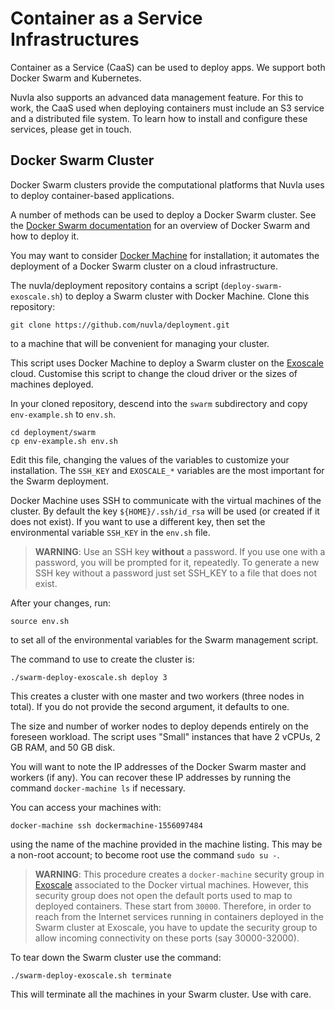 Container as a Service Infrastructures
============================

Container as a Service (CaaS) can be used to deploy apps. We support both Docker Swarm and Kubernetes.

Nuvla also supports an advanced data management feature. For this to work, the CaaS used when deploying containers must include an S3 service and a distributed file system.  To learn how to install and configure these services, please get in touch. 

## Docker Swarm Cluster

Docker Swarm clusters provide the computational platforms that Nuvla uses to deploy container-based applications.

A number of methods can be used to deploy a Docker Swarm cluster.  See the [Docker Swarm documentation](https://docs.docker.com/engine/swarm/) for an overview of Docker Swarm and how to deploy it.

You may want to consider [Docker Machine](https://docs.docker.com/machine/) for installation; it automates the deployment of a Docker Swarm cluster on a cloud infrastructure.

The nuvla/deployment repository contains a script (`deploy-swarm-exoscale.sh`) to deploy a Swarm cluster with Docker Machine. Clone this repository:

    git clone https://github.com/nuvla/deployment.git

to a machine that will be convenient for managing your cluster.

This script uses Docker Machine to deploy a Swarm cluster on the [Exoscale](https://exoscale.ch) cloud. Customise this script to change the cloud driver or the sizes of machines deployed.

In your cloned repository, descend into the `swarm` subdirectory and copy `env-example.sh` to `env.sh`.

    cd deployment/swarm
    cp env-example.sh env.sh

Edit this file, changing the values of the variables to customize your installation. The `SSH_KEY` and `EXOSCALE_*` variables are the most important for the Swarm deployment.

Docker Machine uses SSH to communicate with the virtual machines of the cluster. By default the key `${HOME}/.ssh/id_rsa` will be used (or created if it does not exist). If you want to use a different key, then set the environmental variable `SSH_KEY` in the `env.sh` file.

> **WARNING**: Use an SSH key **without** a password. If you use one with a password, you will be prompted for it, repeatedly. To generate a new SSH key without a password just set SSH_KEY to a file that does not exist.

After your changes, run:

    source env.sh

to set all of the environmental variables for the Swarm management script.

The command to use to create the cluster is:

    ./swarm-deploy-exoscale.sh deploy 3

This creates a cluster with one master and two workers (three nodes in total). If you do not provide the second argument, it defaults to one.

The size and number of worker nodes to deploy depends entirely on the foreseen workload. The script uses "Small" instances that have 2 vCPUs, 2 GB RAM, and 50 GB disk.

You will want to note the IP addresses of the Docker Swarm master and workers (if any). You can recover these IP addresses by running the command `docker-machine ls` if necessary.

You can access your machines with:

    docker-machine ssh dockermachine-1556097484

using the name of the machine provided in the machine listing. This may be a non-root account; to become root use the command `sudo su -`.

> **WARNING**: This procedure creates a `docker-machine` security group in [Exoscale](https://exoscale.ch) associated to the Docker virtual machines. However, this security group does not open the default ports used to map to deployed containers. These start from `30000`. Therefore, in order to reach from the Internet services running in containers deployed in the Swarm cluster at Exoscale, you have to update the security group to allow incoming connectivity on these ports (say 30000-32000).

To tear down the Swarm cluster use the command:

    ./swarm-deploy-exoscale.sh terminate

This will terminate all the machines in your Swarm cluster. Use with care.
